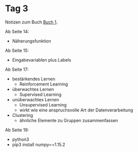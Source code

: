 # Tag 3

Notizen zum Buch [Buch 1](../Buch1.md).

Ab Seite 14:
* Näherungsfunktion

Ab Seite 15:
* Eingabevariablen plus Labels

Ab Seite 17:
* bestärkendes Lernen
  - Reinforcement Learning
* überwachtes Lernen
  - Supervised Learning
* unüberwachtes Lernen
  - Unsupervised Learning
  - wirkt wie eine anspruchsvolle Art der Datenverarbeitung
* Clustering
  - ähnliche Elemente zu Gruppen zusammenfassen

Ab Seite 19:
* python3
* pip3 install numpy==1.15.2
